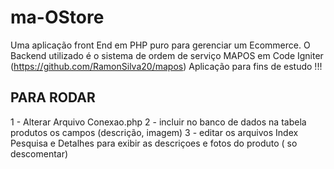 # ma-OStore
Uma aplicação front End em PHP puro para gerenciar um Ecommerce.  O Backend utilizado é o sistema de ordem de serviço MAPOS em Code Igniter (https://github.com/RamonSilva20/mapos)  Aplicação para fins de estudo !!!

## PARA RODAR 

1 - Alterar Arquivo Conexao.php 
2 - incluir no banco de dados na tabela produtos os campos (descrição, imagem) 
3 - editar os arquivos Index Pesquisa e Detalhes para exibir as descriçoes e fotos do produto ( so descomentar)
